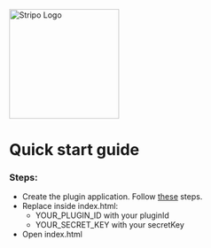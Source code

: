 <img src="https://stripo-cdn.stripo.email/img/front/press-kit/logo-horizontal.svg" alt="Stripo Logo" style="width: 198px"/>
<br/>

# Quick start guide

### Steps:
   * Create the plugin application. Follow [these](https://plugin.stripo.email/getting-started/creating-an-application) steps.
   * Replace inside index.html:
     * YOUR_PLUGIN_ID with your pluginId
     * YOUR_SECRET_KEY with your secretKey
   * Open index.html

